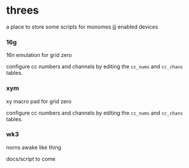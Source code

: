 # threes
a place to store some scripts for monomes [iii](https://github.com/monome/iii) enabled devices 


### 16g
16n emulation for grid zero

configure cc numbers and channels by editing the ``cc_nums`` and ``cc_chans`` tables.

### xym
xy macro pad for grid zero

configure cc numbers and channels by editing the ``cc_nums`` and ``cc_chans`` tables.

### wk3
norns awake like thing

docs/script to come
